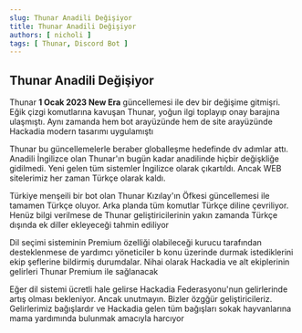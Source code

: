 ```yaml
---
slug: Thunar Anadili Değişiyor
title: Thunar Anadili Değişiyor
authors: [ nicholi ]
tags: [ Thunar, Discord Bot ]
---
```


## Thunar Anadili Değişiyor

Thunar **1 Ocak 2023 New Era** güncellemesi ile dev bir değişime gitmişri. Eğik çizgi komutlarına kavuşan Thunar, yoğun
ilgi toplayıp onay barajına ulaşmıştı. Aynı zamanda hem bot arayüzünde hem de site arayüzünde Hackadia modern
tasarımı uygulamıştı

Thunar bu güncellemelerle beraber globalleşme hedefinde dv adımlar attı. Anadili İngilizce olan Thunar'ın bugün kadar
anadilinde hiçbir değişkliğe gidilmedi. Yeni gelen tüm sistemler İngilizce olarak çıkartıldı. Ancak WEB sitelerimiz her
zaman Türkçe olarak kaldı.

Türkiye menşeili bir bot olan Thunar Kızılay'ın Öfkesi güncellemesi ile tamamen Türkçe oluyor. Arka planda tüm komutlar
Türkçe diline çevriliyor. Henüz bilgi verilmese de Thunar geliştiricilerinin yakın zamanda Türkçe dışında ek diller
ekleyeceği tahmin ediliyor

Dil seçimi sisteminin Premium özelliği olabileceği kurucu tarafından desteklenmese de yardımcı yöneticiler b konu
üzerinde durmak istediklerini ekip şeflerine bildirmiş durumdalar. Nihai olarak Hackadia ve alt ekiplerinin
gelirleri Thunar Premium ile sağlanacak

Eğer dil sistemi ücretli hale gelirse Hackadia Federasyonu'nun gelirlerinde artış olması bekleniyor. Ancak unutmayın.
Bizler özgğür geliştiricileriz. Gelirlerimiz bağışlardır ve Hackadia gelen tüm bağışları sokak hayvanlarına
mama yardımında bulunmak amacıyla harcıyor